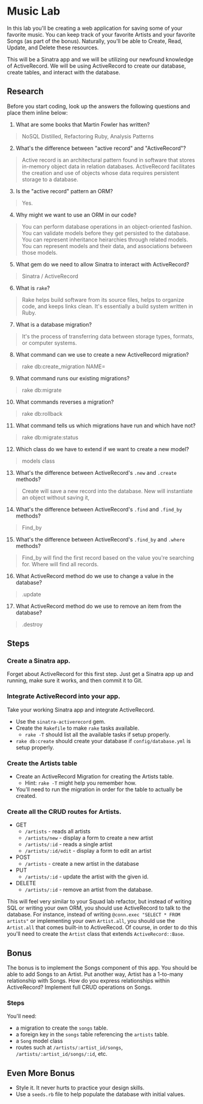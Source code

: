 Music Lab
=========

In this lab you'll be creating a web application for saving some of
your favorite music.  You can keep track of your favorite Artists and
your favorite Songs (as part of the bonus). Naturally, you'll be able to
Create, Read, Update, and Delete these resources.

This will be a Sinatra app and we will be utilizing our newfound
knowledge of ActiveRecord. We will be using ActiveRecord to create
our database, create tables, and interact with the database.

Research
--------

Before you start coding, look up the answers the following questions
and place them inline below:

1. What are some books that Martin Fowler has written?

> NoSQL Distilled, Refactoring Ruby, Analysis Patterns

2. What's the difference between "active record" and "ActiveRecord"?

> Active record is an architectural pattern found in software that stores
in-memory object data in relation databases. ActiveRecord facilitates the 
creation and use of objects whose data requires persistent storage to a 
database.

3. Is the "active record" pattern an ORM?

> Yes.

4. Why might we want to use an ORM in our code?

>You can perform database operations in an object-oriented fashion. 
You can validate models before they get persisted to the database. You 
can represent inheritance heirarchies through related models. You can 
represent models and their data, and associations between those models.

5. What gem do we need to allow Sinatra to interact with ActiveRecord?

> Sinatra / ActiveRecord

6. What is `rake`?

> Rake helps build software from its source files, helps to organize
code, and keeps links clean. It's essentially a build system written
in Ruby.

7. What is a database migration?

> It's the process of transferring data between storage types, formats,
or computer systems.

8. What command can we use to create a new ActiveRecord migration?

> rake db:create_migration NAME=<name>

9. What command runs our existing migrations?

> rake db:migrate

10. What commands reverses a migration?

> rake db:rollback 

11. What command tells us which migrations have run and which have
not?

> rake db:migrate:status

12. Which class do we have to extend if we want to create a new model?

> models class

13. What's the difference between ActiveRecord's `.new` and `.create`
methods?

> Create will save a new record into the database. New will instantiate
an object without saving it,

14. What's the difference between ActiveRecord's `.find` and
`.find_by` methods?

> Find_by

15. What's the difference between ActiveRecord's `.find_by` and
`.where` methods?

> Find_by will find the first record based on the value you're searching
for. Where will find all records.

16. What ActiveRecord method do we use to change a value in the
database?

> .update

17. What ActiveRecord method do we use to remove an item from the
database?

> .destroy


Steps
-----

### Create a Sinatra app.

Forget about ActiveRecord for this first step. Just get a Sinatra app
up and running, make sure it works, and then commit it to Git.

### Integrate ActiveRecord into your app.

Take your working Sinatra app and integrate ActiveRecord.

- Use the `sinatra-activerecord` gem.
- Create the `Rakefile` to make `rake` tasks available.
    - `rake -T` should list all the available tasks if setup properly.
- `rake db:create` should create your database if
`config/database.yml` is setup properly.

### Create the Artists table

- Create an ActiveRecord Migration for creating the Artists table.
    - Hint: `rake -T` might help you remember how.
- You'll need to run the migration in order for the table to actually
  be created.

### Create all the CRUD routes for Artists.

- GET
    - `/artists` - reads all artists
    - `/artists/new` - display a form to create a new artist
    - `/artists/:id` - reads a single artist
    - `/artists/:id/edit` - display a form to edit an artist
- POST
    - `/artists` - create a new artist in the database
- PUT
    - `/artists/:id` - update the artist with the given id.
- DELETE
    - `/artists/:id` - remove an artist from the database.

This will feel very similar to your Squad lab refactor, but instead of
writing SQL or writing your own ORM, you should use ActiveRecord to
talk to the database. For instance, instead of writing  `@conn.exec
"SELECT * FROM artists"` or implementing your own `Artist.all`, you
should use the `Artist.all` that comes built-in to ActiveRecod. Of
course, in order to do this you'll need to create the `Artist` class
that extends `ActiveRecord::Base`.

Bonus
-----

The bonus is to implement the Songs component of this app. You should
be able to add Songs to an Artist. Put another way, Artist has a
1-to-many relationship with Songs. How do you express relationships
within ActiveRecord? Implement full CRUD operations on Songs.

### Steps

You'll need:

- a migration to create the `songs` table.
- a foreign key in the `songs` table referencing the `artists` table.
- a `Song` model class
- routes such at `/artists/:artist_id/songs`,
  `/artists/:artist_id/songs/:id`, etc.

Even More Bonus
---------------

- Style it. It never hurts to practice your design skills.
- Use a `seeds.rb` file to help populate the database with initial values.
